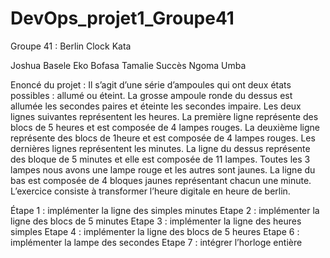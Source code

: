 # DevOps_projet1_Groupe41
Groupe 41 : Berlin Clock Kata

Joshua Basele Eko Bofasa
Tamalie Succès Ngoma Umba

Enoncé du projet :
Il s’agit d’une série d’ampoules qui ont deux états possibles : allumé ou éteint.
La grosse ampoule ronde du dessus est allumée les secondes paires et éteinte les secondes impaire.
Les deux lignes suivantes représentent les heures. La première ligne représente des blocs de 5 heures et est composée de 4 lampes rouges. La deuxième ligne représente des blocs de 1heure et est composée de 4 lampes rouges.
Les dernières lignes représentent les minutes. La ligne du dessus représente des bloque de 5 minutes et elle est composée de 11 lampes. Toutes les 3 lampes nous avons une lampe rouge et les autres sont jaunes. La ligne du bas est composée de 4 bloques jaunes représentant chacun une minute.
L’exercice consiste à transformer l’heure digitale en heure de berlin.

Étape 1 : implémenter la ligne des simples minutes
Etape 2 : implémenter la ligne des blocs de 5 minutes
Etape 3 : implémenter la ligne des heures simples
Etape 4 : implémenter la ligne des blocs de 5 heures
Etape 6 : implémenter la lampe des secondes
Etape 7 : intégrer l’horloge entière
